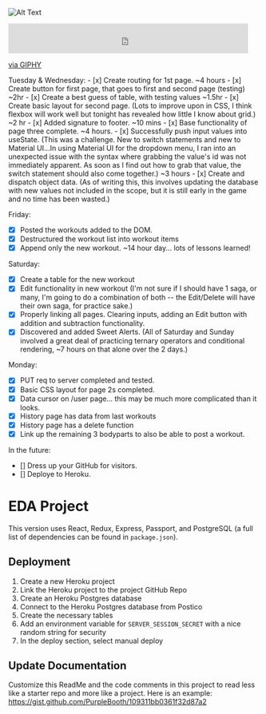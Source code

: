 ![Alt Text](https://media3.giphy.com/media/Xl2FpESIc1fWBlDhHs/giphy.gif?cid=790b7611f5cb753355ee7d28ec880206c841962a469d8693&amp;rid=giphy.gif)

<iframe src="https://giphy.com/embed/Xl2FpESIc1fWBlDhHs" width="480" height="60" frameBorder="0" class="giphy-embed" allowFullScreen></iframe><p><a href="https://giphy.com/gifs/Xl2FpESIc1fWBlDhHs">via GIPHY</a></p>
Tuesday & Wednesday:
- [x] Create routing for 1st page. ~4 hours
- [x] Create button for first page, that goes to first and second page (testing) ~2hr
- [x] Create a best guess of table, with testing values ~1.5hr
- [x] Create basic layout for second page. (Lots to improve upon in CSS, I think flexbox will work well but tonight has revealed how little I know about grid.) ~2 hr
- [x] Added signature to footer. ~10 mins
- [x] Base functionality of page three complete. ~4 hours.
- [x] Successfully push input values into useState. (This was a challenge.  New to switch statements and new to Material UI...In using Material UI for the dropdown menu, I ran into an unexpected issue with the syntax where grabbing the value's id was not immediately apparent.  As soon as I find out how to grab that value, the switch statement should also come together.) ~3 hours
- [x] Create and dispatch object data. (As of writing this, this involves updating the database with new values not included in the scope, but it is still early in the game and no time has been wasted.)

Friday:
- [x] Posted the workouts added to the DOM.
- [x] Destructured the workout list into workout items
- [x] Append only the new workout.  ~14 hour day... lots of lessons learned!

Saturday:
- [x] Create a table for the new workout
- [x] Edit functionality in new workout (I'm not sure if I should have 1 saga, or many, I'm going to do a combination of both -- the Edit/Delete will have their own saga, for practice sake.)
- [x] Properly linking all pages. Clearing inputs, adding an Edit button with addition and subtraction functionality.
- [x] Discovered and added Sweet Alerts. (All of Saturday and Sunday involved a great deal of practicing ternary operators and conditional rendering, ~7 hours on that alone over the 2 days.)

Monday:
- [x] PUT req to server completed and tested.
- [x] Basic CSS layout for page 2s completed.
- [x] Data cursor on /user page... this may be much more complicated than it looks.
- [x] History page has data from last workouts
- [x] History page has a delete function
- [x] Link up the remaining 3 bodyparts to also be able to post a workout.

In the future:
- [] Dress up your GitHub for visitors.
- [] Deploye to Heroku.


# EDA Project
This version uses React, Redux, Express, Passport, and PostgreSQL (a full list of dependencies can be found in `package.json`).


## Deployment

1. Create a new Heroku project
1. Link the Heroku project to the project GitHub Repo
1. Create an Heroku Postgres database
1. Connect to the Heroku Postgres database from Postico
1. Create the necessary tables
1. Add an environment variable for `SERVER_SESSION_SECRET` with a nice random string for security
1. In the deploy section, select manual deploy

## Update Documentation

Customize this ReadMe and the code comments in this project to read less like a starter repo and more like a project. Here is an example: https://gist.github.com/PurpleBooth/109311bb0361f32d87a2
